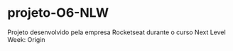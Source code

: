 # projeto-O6-NLW
Projeto desenvolvido pela empresa Rocketseat durante o curso Next Level Week: Origin
